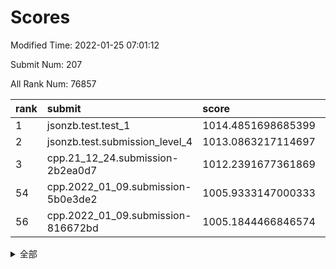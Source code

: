 # Scores

Modified Time: 2022-01-25 07:01:12

Submit Num: 207

All Rank Num: 76857

| rank |               submit               |       score        |       sigma        | pk_num |
| :--- | :--------------------------------- | :----------------- | :----------------- | :----- |
| 1    | jsonzb.test.test_1                 | 1014.4851698685399 | 0.7993444846375826 | 1484   |
| 2    | jsonzb.test.submission_level_4     | 1013.0863217114697 | 0.7913004797957569 | 1487   |
| 3    | cpp.21_12_24.submission-2b2ea0d7   | 1012.2391677361869 | 0.7775516940850532 | 1487   |
| 54   | cpp.2022_01_09.submission-5b0e3de2 | 1005.9333147000333 | 0.7271023373709667 | 1488   |
| 56   | cpp.2022_01_09.submission-816672bd | 1005.1844466846574 | 0.7241156891334577 | 1485   |


<details>
<summary>全部</summary>

| rank |                 submit                 |       score        |       sigma        | pk_num |
| :--- | :------------------------------------- | :----------------- | :----------------- | :----- |
| 1    | jsonzb.test.test_1                     | 1014.4851698685399 | 0.7993444846375826 | 1484   |
| 2    | jsonzb.test.submission_level_4         | 1013.0863217114697 | 0.7913004797957569 | 1487   |
| 3    | cpp.21_12_24.submission-2b2ea0d7       | 1012.2391677361869 | 0.7775516940850532 | 1487   |
| 4    | gobigger.level_3.submission_level_3_41 | 1011.9038624090448 | 0.7710738252269423 | 1484   |
| 5    | gobigger.level_3.submission_level_3_43 | 1011.4439662814887 | 0.7642840658416254 | 1488   |
| 6    | gobigger.level_3.submission_level_3_38 | 1011.387594963264  | 0.795012566854342  | 1490   |
| 7    | gobigger.level_3.submission_level_3_6  | 1011.1932690172961 | 0.7758432982125036 | 1485   |
| 8    | gobigger.level_3.submission_level_3_29 | 1011.0852407813018 | 0.7674834679205693 | 1485   |
| 9    | gobigger.level_3.submission_level_3_27 | 1011.0157317380173 | 0.7653351635265424 | 1483   |
| 10   | gobigger.level_3.submission_level_3_10 | 1010.6884528937246 | 0.7715416552943227 | 1483   |
| 11   | gobigger.level_3.submission_level_3_26 | 1010.6468600409501 | 0.7533342337430058 | 1486   |
| 12   | gobigger.level_3.submission_level_3_35 | 1010.633672736809  | 0.7508186880800749 | 1489   |
| 13   | gobigger.level_3.submission_level_3_9  | 1010.6188500845915 | 0.7424321912533822 | 1481   |
| 14   | gobigger.level_3.submission_level_3_14 | 1010.6063780109849 | 0.76971520637253   | 1488   |
| 15   | gobigger.level_3.submission_level_3_7  | 1010.5804561952757 | 0.7784696927618905 | 1483   |
| 16   | gobigger.level_3.submission_level_3_45 | 1010.5396942659643 | 0.7696339178677363 | 1487   |
| 17   | gobigger.level_3.submission_level_3_1  | 1010.441011233609  | 0.772998743409851  | 1490   |
| 18   | gobigger.level_3.submission_level_3_4  | 1010.418935619316  | 0.7679189358890142 | 1479   |
| 19   | gobigger.level_3.submission_level_3_5  | 1010.37405909155   | 0.7465976660139415 | 1490   |
| 20   | gobigger.level_3.submission_level_3_21 | 1010.3522722898417 | 0.7483398634901413 | 1486   |
| 21   | gobigger.level_3.submission_level_3_28 | 1010.3297776963127 | 0.7604808791640423 | 1484   |
| 22   | gobigger.level_3.submission_level_3_49 | 1010.2856515937822 | 0.7708387916811029 | 1485   |
| 23   | gobigger.level_3.submission_level_3_12 | 1010.2636430887856 | 0.7461148739564286 | 1487   |
| 24   | gobigger.level_3.submission_level_3_47 | 1010.2106745647102 | 0.7813674630271022 | 1487   |
| 25   | gobigger.level_3.submission_level_3_25 | 1010.0078488968995 | 0.7765738585990918 | 1482   |
| 26   | gobigger.level_3.submission_level_3_16 | 1010.0036579573544 | 0.7641329099502432 | 1482   |
| 27   | gobigger.level_3.submission_level_3_40 | 1009.9426192399728 | 0.7532942415359527 | 1486   |
| 28   | gobigger.level_3.submission_level_3_33 | 1009.9412314029582 | 0.7438365354217911 | 1483   |
| 29   | gobigger.level_3.submission_level_3_44 | 1009.9183475413283 | 0.7597849952187868 | 1489   |
| 30   | gobigger.level_3.submission_level_3_3  | 1009.8820010091799 | 0.7644078806743065 | 1490   |
| 31   | gobigger.level_3.submission_level_3_37 | 1009.7999670971781 | 0.7367242095032978 | 1485   |
| 32   | gobigger.level_3.submission_level_3_19 | 1009.7414552261781 | 0.7395688050367449 | 1486   |
| 33   | gobigger.level_3.submission_level_3_8  | 1009.6908349263543 | 0.7536465094169331 | 1482   |
| 34   | gobigger.level_3.submission_level_3_11 | 1009.6667898755748 | 0.7546381052797556 | 1485   |
| 35   | gobigger.level_3.submission_level_3_34 | 1009.6425059978834 | 0.7431747909405372 | 1483   |
| 36   | gobigger.level_3.submission_level_3_0  | 1009.6097859288922 | 0.7538468309785378 | 1483   |
| 37   | gobigger.level_3.submission_level_3_17 | 1009.576906101438  | 0.7320607883731787 | 1485   |
| 38   | gobigger.level_3.submission_level_3_23 | 1009.5277819437065 | 0.7689958499526568 | 1488   |
| 39   | gobigger.level_3.submission_level_3_36 | 1009.4954357861507 | 0.7746152433472915 | 1487   |
| 40   | gobigger.level_3.submission_level_3_48 | 1009.4911002604267 | 0.766848879945684  | 1484   |
| 41   | gobigger.level_3.submission_level_3_13 | 1009.4609459956803 | 0.7689336939859168 | 1483   |
| 42   | gobigger.level_3.submission_level_3_15 | 1009.4020507605826 | 0.751966058669608  | 1483   |
| 43   | gobigger.level_3.submission_level_3_39 | 1009.3595158613801 | 0.7647539873853614 | 1486   |
| 44   | gobigger.level_3.submission_level_3_30 | 1009.3352568822155 | 0.7540089019704624 | 1488   |
| 45   | gobigger.level_3.submission_level_3_24 | 1009.3324719016191 | 0.7250545616116829 | 1489   |
| 46   | gobigger.level_3.submission_level_3_42 | 1009.1252268723512 | 0.7370241995512518 | 1487   |
| 47   | gobigger.level_3.submission_level_3_32 | 1009.0752144897568 | 0.747926794714624  | 1480   |
| 48   | gobigger.level_3.submission_level_3_22 | 1008.9591769354962 | 0.7462949441983556 | 1487   |
| 49   | gobigger.level_3.submission_level_3_46 | 1008.9515064773672 | 0.7525461355624609 | 1485   |
| 50   | gobigger.level_3.submission_level_3_2  | 1008.9358408132745 | 0.7506065434975914 | 1486   |
| 51   | gobigger.level_3.submission_level_3_31 | 1008.7823316140565 | 0.7640795470524923 | 1486   |
| 52   | gobigger.level_3.submission_level_3_20 | 1008.4804258433645 | 0.7512116320832309 | 1486   |
| 53   | gobigger.level_3.submission_level_3_18 | 1008.1603623259498 | 0.748236879137574  | 1484   |
| 54   | cpp.2022_01_09.submission-5b0e3de2     | 1005.9333147000333 | 0.7271023373709667 | 1488   |
| 55   | gobigger.level_1.submission_level_1_40 | 1005.4408539027338 | 0.740702369227845  | 1488   |
| 56   | cpp.2022_01_09.submission-816672bd     | 1005.1844466846574 | 0.7241156891334577 | 1485   |
| 57   | gobigger.level_1.submission_level_1_36 | 1004.6233488641366 | 0.7165150146032702 | 1487   |
| 58   | gobigger.level_1.submission_level_1_28 | 1004.5262070522128 | 0.7183651976828526 | 1487   |
| 59   | gobigger.level_1.submission_level_1_20 | 1004.4712217541733 | 0.7221147548495215 | 1486   |
| 60   | gobigger.level_1.submission_level_1_46 | 1004.3982530949513 | 0.7254245659022033 | 1485   |
| 61   | gobigger.level_1.submission_level_1_18 | 1004.3007237194224 | 0.7226639313702988 | 1486   |
| 62   | gobigger.level_1.submission_level_1_16 | 1004.2436961025242 | 0.7255548818610614 | 1486   |
| 63   | gobigger.level_1.submission_level_1_41 | 1004.1831190113821 | 0.7312805248389271 | 1490   |
| 64   | gobigger.level_1.submission_level_1_17 | 1004.1005869204021 | 0.727450708459565  | 1483   |
| 65   | gobigger.level_1.submission_level_1_29 | 1004.0484566077633 | 0.7242460781674278 | 1483   |
| 66   | gobigger.level_1.submission_level_1_47 | 1003.9317934434044 | 0.725219749157414  | 1487   |
| 67   | gobigger.level_1.submission_level_1_32 | 1003.8623112685963 | 0.7225277146982956 | 1481   |
| 68   | gobigger.level_1.submission_level_1_22 | 1003.8582949600863 | 0.7199820571055316 | 1480   |
| 69   | gobigger.level_1.submission_level_1_23 | 1003.7685225921946 | 0.7220462049663647 | 1484   |
| 70   | gobigger.level_1.submission_level_1_3  | 1003.7060079973652 | 0.7206977163163468 | 1481   |
| 71   | gobigger.level_1.submission_level_1_21 | 1003.6777175533211 | 0.7080943608149958 | 1484   |
| 72   | gobigger.level_1.submission_level_1_26 | 1003.6367091948459 | 0.7178362353390182 | 1482   |
| 73   | gobigger.level_1.submission_level_1_45 | 1003.629021193859  | 0.7180774714513076 | 1488   |
| 74   | gobigger.level_1.submission_level_1_34 | 1003.6067246109784 | 0.7157034739582954 | 1480   |
| 75   | gobigger.level_1.submission_level_1_9  | 1003.4552427357802 | 0.7173115860919377 | 1484   |
| 76   | gobigger.level_1.submission_level_1_43 | 1003.4531439169323 | 0.7096350242723856 | 1488   |
| 77   | gobigger.level_1.submission_level_1_35 | 1003.4378961591872 | 0.7175302631447403 | 1488   |
| 78   | gobigger.level_1.submission_level_1_10 | 1003.409255251806  | 0.7086552797777181 | 1490   |
| 79   | gobigger.level_1.submission_level_1_48 | 1003.3883069088697 | 0.712458898318524  | 1488   |
| 80   | gobigger.level_1.submission_level_1_30 | 1003.3456369911787 | 0.7105381382131761 | 1484   |
| 81   | gobigger.level_1.submission_level_1_11 | 1003.2186541951885 | 0.7187876139727802 | 1485   |
| 82   | gobigger.level_1.submission_level_1_49 | 1003.2004872457624 | 0.7116640926972717 | 1482   |
| 83   | gobigger.level_1.submission_level_1_6  | 1003.1871489316738 | 0.7140506013064789 | 1487   |
| 84   | gobigger.level_1.submission_level_1_19 | 1003.158897992544  | 0.7164486548061021 | 1491   |
| 85   | gobigger.level_1.submission_level_1_37 | 1003.0794693008086 | 0.7113336081812615 | 1486   |
| 86   | gobigger.level_1.submission_level_1_42 | 1003.0550336841354 | 0.7149122681690899 | 1488   |
| 87   | gobigger.level_1.submission_level_1_15 | 1002.9727394831755 | 0.7170466629246869 | 1481   |
| 88   | gobigger.level_1.submission_level_1_7  | 1002.928682017218  | 0.7167772360894892 | 1483   |
| 89   | gobigger.level_1.submission_level_1_8  | 1002.8324913991113 | 0.7130430607804767 | 1489   |
| 90   | gobigger.level_1.submission_level_1_4  | 1002.8249039874547 | 0.7129469456065636 | 1484   |
| 91   | gobigger.level_1.submission_level_1_13 | 1002.7938008621455 | 0.71701037904073   | 1482   |
| 92   | gobigger.level_1.submission_level_1_39 | 1002.7754482373406 | 0.7120426827489937 | 1488   |
| 93   | gobigger.level_1.submission_level_1_1  | 1002.7365233647292 | 0.7115039072352435 | 1484   |
| 94   | gobigger.level_1.submission_level_1_44 | 1002.6740559218648 | 0.7144062479509303 | 1486   |
| 95   | gobigger.level_1.submission_level_1_12 | 1002.551851210206  | 0.715415115600563  | 1482   |
| 96   | gobigger.level_1.submission_level_1_31 | 1002.5044537073856 | 0.7235493389276376 | 1482   |
| 97   | gobigger.level_1.submission_level_1_2  | 1002.3748131908411 | 0.7069109019878475 | 1485   |
| 98   | gobigger.level_1.submission_level_1_38 | 1002.3517045870459 | 0.7116188941271726 | 1486   |
| 99   | gobigger.level_1.submission_level_1_0  | 1002.1323746337434 | 0.7106807685803543 | 1487   |
| 100  | gobigger.level_1.submission_level_1_5  | 1002.1004067766457 | 0.7188703711457639 | 1481   |
| 101  | gobigger.level_1.submission_level_1_25 | 1001.8756100157976 | 0.7231407476056644 | 1484   |
| 102  | gobigger.level_1.submission_level_1_27 | 1001.4681805440578 | 0.7135500098834205 | 1484   |
| 103  | gobigger.level_1.submission_level_1_24 | 1001.403294870742  | 0.7204536359672747 | 1484   |
| 104  | gobigger.level_1.submission_level_1_33 | 1001.2445200854569 | 0.7143870225094873 | 1483   |
| 105  | gobigger.level_1.submission_level_1_14 | 1001.1543784450906 | 0.7042354209522071 | 1486   |
| 106  | gobigger.random.submission_random_26   | 996.8728605438299  | 0.708001714858341  | 1488   |
| 107  | gobigger.random.submission_random_48   | 996.791849589241   | 0.7062896123161344 | 1485   |
| 108  | gobigger.random.submission_random_42   | 996.7412144659531  | 0.7005836000935948 | 1486   |
| 109  | gobigger.random.submission_random_3    | 996.691966417176   | 0.7150131085522675 | 1488   |
| 110  | gobigger.random.submission_random_19   | 996.6779183961049  | 0.7135047903648615 | 1489   |
| 111  | gobigger.random.submission_random_31   | 996.6392851565872  | 0.7111089168684838 | 1480   |
| 112  | gobigger.random.submission_random_8    | 996.6162783014476  | 0.7066173021676905 | 1486   |
| 113  | gobigger.random.submission_random_22   | 996.5972622788504  | 0.7051541596728437 | 1483   |
| 114  | gobigger.random.submission_random_24   | 996.5524841338384  | 0.7069288464981142 | 1485   |
| 115  | gobigger.random.submission_random_47   | 996.5437555551288  | 0.7069843338537742 | 1484   |
| 116  | gobigger.random.submission_random_20   | 996.5039669879842  | 0.711720424739871  | 1486   |
| 117  | gobigger.random.submission_random_33   | 996.461055289029   | 0.7161440909628161 | 1484   |
| 118  | gobigger.random.submission_random_23   | 996.3771275540203  | 0.7115084944545672 | 1485   |
| 119  | gobigger.random.submission_random_9    | 996.3369567318244  | 0.7138524326344478 | 1485   |
| 120  | gobigger.random.submission_random_6    | 996.2509755853633  | 0.7229940994559644 | 1484   |
| 121  | gobigger.random.submission_random_46   | 996.2117532278133  | 0.699365833343848  | 1486   |
| 122  | gobigger.random.submission_random_11   | 996.1200725077396  | 0.7097914483932773 | 1484   |
| 123  | gobigger.random.submission_random_5    | 996.0297662201025  | 0.7019947713714726 | 1487   |
| 124  | gobigger.random.submission_random_14   | 996.0206216564371  | 0.7122172334568306 | 1484   |
| 125  | gobigger.random.submission_random_28   | 995.966602529245   | 0.7031075725556399 | 1481   |
| 126  | gobigger.random.submission_random_34   | 995.9140233988179  | 0.712825662503351  | 1486   |
| 127  | gobigger.random.submission_random_49   | 995.872714745283   | 0.7163605368687125 | 1486   |
| 128  | gobigger.random.submission_random_40   | 995.8696953442777  | 0.6975776075488198 | 1482   |
| 129  | gobigger.random.submission_random_41   | 995.8689141034962  | 0.7112270904750647 | 1482   |
| 130  | gobigger.random.submission_random_32   | 995.8563310358245  | 0.725638830484476  | 1485   |
| 131  | gobigger.random.submission_random_29   | 995.8505017881466  | 0.7041935582291574 | 1485   |
| 132  | gobigger.random.submission_random_4    | 995.8290058898716  | 0.7144347943723389 | 1489   |
| 133  | gobigger.random.submission_random_15   | 995.7940882659003  | 0.715138222385771  | 1481   |
| 134  | gobigger.random.submission_random_36   | 995.7905048516262  | 0.7120757183712717 | 1480   |
| 135  | gobigger.random.submission_random_1    | 995.7638841457621  | 0.715289422889624  | 1485   |
| 136  | gobigger.random.submission_random_44   | 995.7520952989543  | 0.7129083171906572 | 1484   |
| 137  | gobigger.random.submission_random_43   | 995.724124825393   | 0.7176211007599047 | 1487   |
| 138  | gobigger.random.submission_random_45   | 995.7237905732682  | 0.7088589559241423 | 1486   |
| 139  | gobigger.random.submission_random_30   | 995.7167034838722  | 0.7107805931038853 | 1484   |
| 140  | gobigger.random.submission_random_37   | 995.6540292849994  | 0.712570940350657  | 1485   |
| 141  | gobigger.random.submission_random_27   | 995.5524387129806  | 0.7138412905681877 | 1489   |
| 142  | gobigger.random.submission_random_0    | 995.4954609367766  | 0.7227196767000681 | 1486   |
| 143  | gobigger.random.submission_random_25   | 995.431517517158   | 0.7214312531574484 | 1487   |
| 144  | gobigger.random.submission_random_12   | 995.4208821041748  | 0.7257629079680883 | 1483   |
| 145  | gobigger.random.submission_random_16   | 995.3908769513152  | 0.7206970835875715 | 1482   |
| 146  | gobigger.random.submission_random_35   | 995.3790398417872  | 0.7028446389975503 | 1485   |
| 147  | gobigger.random.submission_random_7    | 995.3200580978169  | 0.7083290690262012 | 1486   |
| 148  | gobigger.random.submission_random_39   | 995.3166664302714  | 0.6996966808676311 | 1486   |
| 149  | gobigger.random.submission_random_18   | 995.2024367634186  | 0.7040208416386744 | 1486   |
| 150  | gobigger.random.submission_random_17   | 995.1859293327643  | 0.7271607728601042 | 1485   |
| 151  | gobigger.random.submission_random_21   | 995.1858005199907  | 0.7260364203892736 | 1487   |
| 152  | gobigger.random.submission_random_2    | 995.1152836319861  | 0.7236331656042743 | 1485   |
| 153  | gobigger.random.submission_random_13   | 994.8987382031476  | 0.7101401995422654 | 1485   |
| 154  | gobigger.random.submission_random_10   | 994.7550177753939  | 0.7260913282049822 | 1483   |
| 155  | gobigger.random.submission_random_38   | 994.6196812668715  | 0.7287265259790384 | 1485   |
| 156  | gobigger.level_2.submission_level_2_13 | 994.1804041103346  | 0.7426449493041504 | 1484   |
| 157  | gobigger.level_2.submission_level_2_22 | 993.4192566062233  | 0.7454466901951099 | 1486   |
| 158  | gobigger.level_2.submission_level_2_32 | 993.1271083232995  | 0.7280447542599817 | 1486   |
| 159  | gobigger.level_2.submission_level_2_12 | 993.003484310804   | 0.7448154641203039 | 1482   |
| 160  | gobigger.level_2.submission_level_2_49 | 992.9634104227523  | 0.7310662716017472 | 1484   |
| 161  | gobigger.level_2.submission_level_2_30 | 992.9590224795824  | 0.7596587131379174 | 1486   |
| 162  | gobigger.level_2.submission_level_2_10 | 992.767552794456   | 0.7291619301413171 | 1484   |
| 163  | gobigger.level_2.submission_level_2_39 | 992.6954713260038  | 0.73503148966736   | 1488   |
| 164  | gobigger.level_2.submission_level_2_44 | 992.5513391661491  | 0.7304611105351607 | 1486   |
| 165  | gobigger.level_2.submission_level_2_40 | 992.4258393699477  | 0.7574063272112533 | 1484   |
| 166  | gobigger.level_2.submission_level_2_2  | 992.3883693157927  | 0.7238236872523631 | 1479   |
| 167  | gobigger.level_2.submission_level_2_35 | 992.3859336628038  | 0.744348258098539  | 1488   |
| 168  | gobigger.level_2.submission_level_2_0  | 992.3763460372508  | 0.7371133273725312 | 1481   |
| 169  | gobigger.level_2.submission_level_2_47 | 992.3694887805941  | 0.7569698722949469 | 1485   |
| 170  | gobigger.level_2.submission_level_2_42 | 992.3057032808987  | 0.7504711412974941 | 1482   |
| 171  | gobigger.level_2.submission_level_2_36 | 992.2537164610407  | 0.7522171577621445 | 1486   |
| 172  | gobigger.level_2.submission_level_2_38 | 992.2215138868802  | 0.7510528712545961 | 1489   |
| 173  | gobigger.level_2.submission_level_2_25 | 992.1799663874701  | 0.7515286917011114 | 1490   |
| 174  | gobigger.level_2.submission_level_2_8  | 992.1232640204263  | 0.7557710403459956 | 1484   |
| 175  | gobigger.level_2.submission_level_2_3  | 992.0961775268861  | 0.7472711994792379 | 1484   |
| 176  | gobigger.level_2.submission_level_2_17 | 992.0922127425212  | 0.7495093139430532 | 1484   |
| 177  | gobigger.level_2.submission_level_2_5  | 992.0656785415314  | 0.7430716949227629 | 1487   |
| 178  | gobigger.level_2.submission_level_2_4  | 992.0539737090081  | 0.7396033089166306 | 1485   |
| 179  | gobigger.level_2.submission_level_2_48 | 992.053378947504   | 0.7467017536790906 | 1486   |
| 180  | gobigger.level_2.submission_level_2_41 | 992.0145899822905  | 0.7511563297386052 | 1487   |
| 181  | gobigger.level_2.submission_level_2_28 | 991.9879771854729  | 0.7623389516601307 | 1488   |
| 182  | gobigger.level_2.submission_level_2_11 | 991.8912139911366  | 0.7418862971993073 | 1481   |
| 183  | gobigger.level_2.submission_level_2_31 | 991.8775507421011  | 0.7595632396741666 | 1486   |
| 184  | gobigger.level_2.submission_level_2_15 | 991.8694408551465  | 0.7700297964019804 | 1483   |
| 185  | gobigger.level_2.submission_level_2_46 | 991.8283096124917  | 0.7691601331292485 | 1483   |
| 186  | gobigger.level_2.submission_level_2_43 | 991.8104613741206  | 0.7405495099087251 | 1487   |
| 187  | gobigger.level_2.submission_level_2_23 | 991.8041940919444  | 0.7501886536951732 | 1483   |
| 188  | gobigger.level_2.submission_level_2_33 | 991.7088458921313  | 0.7470981371615536 | 1490   |
| 189  | gobigger.level_2.submission_level_2_9  | 991.7006340126632  | 0.7463438795207994 | 1486   |
| 190  | gobigger.level_2.submission_level_2_21 | 991.698594262106   | 0.7218880721073337 | 1485   |
| 191  | gobigger.level_2.submission_level_2_1  | 991.6853882679818  | 0.7442960473339973 | 1483   |
| 192  | gobigger.level_2.submission_level_2_19 | 991.6751505767919  | 0.7368572899453678 | 1486   |
| 193  | gobigger.level_2.submission_level_2_26 | 991.5571759593089  | 0.729050688449062  | 1484   |
| 194  | gobigger.level_2.submission_level_2_24 | 991.5130287456707  | 0.7513208330999901 | 1488   |
| 195  | gobigger.level_2.submission_level_2_45 | 991.3782045649888  | 0.7474558406101177 | 1486   |
| 196  | gobigger.level_2.submission_level_2_20 | 991.3433342777292  | 0.7526943238224687 | 1486   |
| 197  | gobigger.level_2.submission_level_2_6  | 991.2315908744949  | 0.7478932363314684 | 1488   |
| 198  | gobigger.level_2.submission_level_2_34 | 991.2077475419732  | 0.7399532381036016 | 1485   |
| 199  | gobigger.level_2.submission_level_2_37 | 990.7579623939561  | 0.7554690966630356 | 1486   |
| 200  | gobigger.level_2.submission_level_2_29 | 990.7550165879984  | 0.7672237326836142 | 1484   |
| 201  | gobigger.level_2.submission_level_2_14 | 990.6310285449626  | 0.7583651266014896 | 1485   |
| 202  | gobigger.level_2.submission_level_2_18 | 990.5655841007168  | 0.7675806989894874 | 1483   |
| 203  | gobigger.level_2.submission_level_2_7  | 990.5503650487011  | 0.7377815585299541 | 1484   |
| 204  | gobigger.level_2.submission_level_2_27 | 990.4891838673077  | 0.7674816312770347 | 1483   |
| 205  | gobigger.level_2.submission_level_2_16 | 989.9271239413401  | 0.7814220186717895 | 1484   |
| 206  | gobigger.none.submission_none_0        | 977.0519896156378  | 1.3589986753516372 | 1491   |
| 207  | gobigger.none.submission_none_1        | 976.6045612682218  | 1.3694635663097592 | 1488   |

</details>